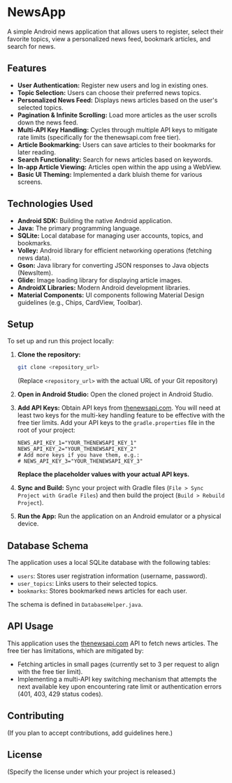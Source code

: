 # NewsApp

A simple Android news application that allows users to register, select their favorite topics, view a personalized news feed, bookmark articles, and search for news.

## Features

* **User Authentication:** Register new users and log in existing ones.
* **Topic Selection:** Users can choose their preferred news topics.
* **Personalized News Feed:** Displays news articles based on the user's selected topics.
* **Pagination & Infinite Scrolling:** Load more articles as the user scrolls down the news feed.
* **Multi-API Key Handling:** Cycles through multiple API keys to mitigate rate limits (specifically for the thenewsapi.com free tier).
* **Article Bookmarking:** Users can save articles to their bookmarks for later reading.
* **Search Functionality:** Search for news articles based on keywords.
* **In-app Article Viewing:** Articles open within the app using a WebView.
* **Basic UI Theming:** Implemented a dark bluish theme for various screens.

## Technologies Used

* **Android SDK:** Building the native Android application.
* **Java:** The primary programming language.
* **SQLite:** Local database for managing user accounts, topics, and bookmarks.
* **Volley:** Android library for efficient networking operations (fetching news data).
* **Gson:** Java library for converting JSON responses to Java objects (NewsItem).
* **Glide:** Image loading library for displaying article images.
* **AndroidX Libraries:** Modern Android development libraries.
* **Material Components:** UI components following Material Design guidelines (e.g., Chips, CardView, Toolbar).

## Setup

To set up and run this project locally:

1.  **Clone the repository:**
    ```bash
    git clone <repository_url>
    ```
    (Replace `<repository_url>` with the actual URL of your Git repository)

2.  **Open in Android Studio:** Open the cloned project in Android Studio.

3.  **Add API Keys:** Obtain API keys from [thenewsapi.com](https://thenewsapi.com/). You will need at least two keys for the multi-key handling feature to be effective with the free tier limits. Add your API keys to the `gradle.properties` file in the root of your project:

    ```properties
    NEWS_API_KEY_1="YOUR_THENEWSAPI_KEY_1"
    NEWS_API_KEY_2="YOUR_THENEWSAPI_KEY_2"
    # Add more keys if you have them, e.g.:
    # NEWS_API_KEY_3="YOUR_THENEWSAPI_KEY_3"
    ```
    **Replace the placeholder values with your actual API keys.**

4.  **Sync and Build:** Sync your project with Gradle files (`File > Sync Project with Gradle Files`) and then build the project (`Build > Rebuild Project`).

5.  **Run the App:** Run the application on an Android emulator or a physical device.

## Database Schema

The application uses a local SQLite database with the following tables:

* `users`: Stores user registration information (username, password).
* `user_topics`: Links users to their selected topics.
* `bookmarks`: Stores bookmarked news articles for each user.

The schema is defined in `DatabaseHelper.java`.

## API Usage

This application uses the [thenewsapi.com](https://thenewsapi.com/) API to fetch news articles. The free tier has limitations, which are mitigated by:

* Fetching articles in small pages (currently set to 3 per request to align with the free tier limit).
* Implementing a multi-API key switching mechanism that attempts the next available key upon encountering rate limit or authentication errors (401, 403, 429 status codes).

## Contributing

(If you plan to accept contributions, add guidelines here.)

## License

(Specify the license under which your project is released.)
